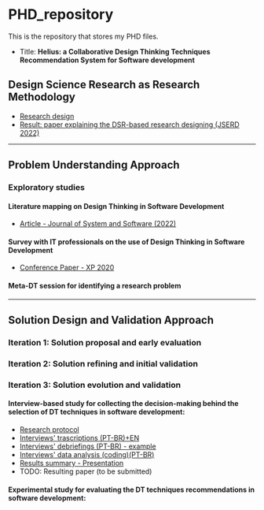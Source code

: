 # PHD_repository

This is the repository that stores my PHD files.

+ Title: **Helius: a Collaborative Design Thinking Techniques Recommendation System for Software development**

## Design Science Research as Research Methodology

+ [Research design](https://www.google.com)
+ [Result: paper explaining the DSR-based research designing (JSERD 2022)](wwww)

---

## Problem Understanding Approach

### Exploratory studies

#### Literature mapping on Design Thinking in Software Development
+ [Article - Journal of System and Software (2022)](https://www.sciencedirect.com/science/article/pii/S0164121222000024)

#### Survey with IT professionals on the use of Design Thinking in Software Development
+ [Conference Paper - XP 2020](https://library.oapen.org/bitstream/handle/20.500.12657/39587/2020_Book_AgileProcessesInSoftwareEngine.pdf?sequence=1#page=81)

#### Meta-DT session for identifying a research problem

---

## Solution Design and Validation Approach

### Iteration 1: Solution proposal and early evaluation


<!-- #### Study 1: -->

<!-- #### Study 2: -->


### Iteration 2: Solution refining and initial validation
<!-- #### Study 1: -->
<!-- #### Study 2: -->

### Iteration 3: Solution evolution and validation
#### Interview-based study for collecting the decision-making behind the selection of DT techniques in software development:
+ [Research protocol](https://github.com/rafaelparizi/PHD_repository/blob/2f74e8eec9bb8cf4bd247a33340dc726690194d9/Solution%20design%20and%20validation%20studies/decision-making/Proposta_Roteiro_Entrevista_v5.pdf)
+ [Interviews' trascriptions (PT-BR)+EN](https://github.com/rafaelparizi/PHD_repository/blob/970fd9466a0d5c8079ed7b74cbdfc3ef24cbfcc5/Solution%20design%20and%20validation%20studies/decision-making/Documents_interviews.pdf)
+ [Interviews' debriefings (PT-BR) - example](https://github.com/rafaelparizi/PHD_repository/blob/16316765849bf30b0389f09363d91835f2a7b70d/Solution%20design%20and%20validation%20studies/decision-making/debriefing_merged.pdf)
+ [Interviews' data analysis (coding)(PT-BR)](https://github.com/rafaelparizi/PHD_repository/blob/5ea6f4366ed5ff951bfdc2949e7fdfc3974c23de/Solution%20design%20and%20validation%20studies/decision-making/DecisionMaking_codes.pdf)
+ [Results summary - Presentation](https://github.com/rafaelparizi/PHD_repository/blob/3c576c7f8193730bd4514ca0a5848a1d682f102e/Solution%20design%20and%20validation%20studies/decision-making/Presentation_results.pdf)
+ TODO: Resulting paper (to be submitted)
#### Experimental study for evaluating the DT techniques recommendations in software development:



